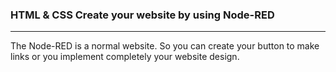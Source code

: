 <h3>HTML & CSS Create your website by using Node-RED</h3>
<hr>

The Node-RED is a normal website. So you can create your button to make links or you implement completely your website design.
